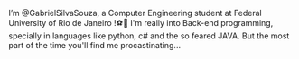 I’m @GabrielSilvaSouza, a Computer Engineering student at Federal University of Rio de Janeiro !⚽🚋
I'm really into Back-end programming, specially in languages like python, c# and the so feared JAVA. But the most part of the time you'll find me procastinating...

